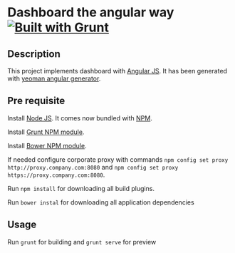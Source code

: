 # Dashboard the angular way [![Built with Grunt](https://cdn.gruntjs.com/builtwith.png)](http://gruntjs.com/)

## Description

This project implements dashboard with [Angular JS](http://angularjs.org/).
It has been generated with [yeoman angular generator](https://github.com/yeoman/generator-angular).

## Pre requisite

Install [Node JS](http://nodejs.org/download/). It comes now bundled with [NPM](https://www.npmjs.org/).

Install [Grunt NPM module](http://gruntjs.com/getting-started).

Install [Bower NPM module](http://bower.io/#installing-bower).

If needed configure corporate proxy with commands `npm config set proxy http://proxy.company.com:8080` and `npm config set proxy https://proxy.company.com:8080`.

Run `npm install` for downloading all build plugins.

Run `bower instal` for downloading all application dependencies

## Usage

Run `grunt` for building and `grunt serve` for preview

